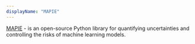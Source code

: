 ```yaml
---
displayName: "MAPIE"
---
```


[MAPIE](https://mapie.readthedocs.io/en/latest/index.html) - is an open-source Python library for quantifying uncertainties and controlling the risks of machine learning models.